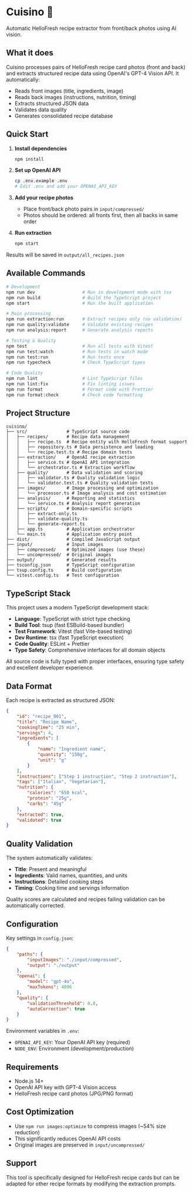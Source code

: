 # Cuisino 🍳

Automatic HelloFresh recipe extractor from front/back photos using AI vision.

## What it does

Cuisino processes pairs of HelloFresh recipe card photos (front and back) and extracts structured recipe data using OpenAI's GPT-4 Vision API. It automatically:

- Reads front images (title, ingredients, image)
- Reads back images (instructions, nutrition, timing)
- Extracts structured JSON data
- Validates data quality
- Generates consolidated recipe database

## Quick Start

1. **Install dependencies**

    ```bash
    npm install
    ```

2. **Set up OpenAI API**

    ```bash
    cp .env.example .env
    # Edit .env and add your OPENAI_API_KEY
    ```

3. **Add your recipe photos**

    - Place front/back photo pairs in `input/compressed/`
    - Photos should be ordered: all fronts first, then all backs in same order

4. **Run extraction**
    ```bash
    npm start
    ```

Results will be saved in `output/all_recipes.json`

## Available Commands

```bash
# Development
npm run dev                  # Run in development mode with tsx
npm run build                # Build the TypeScript project
npm start                    # Run the built application

# Main processing
npm run extraction:run       # Extract recipes only (no validation)
npm run quality:validate     # Validate existing recipes
npm run analysis:report      # Generate analysis reports

# Testing & Quality
npm test                     # Run all tests with Vitest
npm run test:watch           # Run tests in watch mode
npm run test:run             # Run tests once
npm run typecheck            # Check TypeScript types

# Code Quality
npm run lint                 # Lint TypeScript files
npm run lint:fix             # Fix linting issues
npm run format               # Format code with Prettier
npm run format:check         # Check code formatting
```

## Project Structure

```
cuisino/
├── src/               # TypeScript source code
│   ├── recipes/       # Recipe data management
│   │   ├── recipe.ts  # Recipe entity with HelloFresh format support
│   │   ├── repository.ts # Data persistence and loading
│   │   └── recipe.test.ts # Recipe domain tests
│   ├── extraction/    # OpenAI recipe extraction
│   │   ├── service.ts # OpenAI API integration
│   │   └── orchestrator.ts # Extraction workflow
│   ├── quality/       # Data validation and scoring
│   │   ├── validator.ts # Quality validation logic
│   │   └── validator.test.ts # Quality validation tests
│   ├── images/        # Image processing and optimization
│   │   └── processor.ts # Image analysis and cost estimation
│   ├── analysis/      # Reporting and statistics
│   │   └── service.ts # Analysis report generation
│   ├── scripts/       # Domain-specific scripts
│   │   ├── extract-only.ts
│   │   ├── validate-quality.ts
│   │   └── generate-report.ts
│   ├── app.ts         # Application orchestrator
│   └── main.ts        # Application entry point
├── dist/              # Compiled JavaScript output
├── input/             # Input images
│   ├── compressed/    # Optimized images (use these)
│   └── uncompressed/  # Original images
├── output/            # Generated results
├── tsconfig.json      # TypeScript configuration
├── tsup.config.ts     # Build configuration
└── vitest.config.ts   # Test configuration
```

## TypeScript Stack

This project uses a modern TypeScript development stack:

- **Language**: TypeScript with strict type checking
- **Build Tool**: tsup (fast ESBuild-based bundler)
- **Test Framework**: Vitest (fast Vite-based testing)
- **Dev Runtime**: tsx (fast TypeScript execution)
- **Code Quality**: ESLint + Prettier
- **Type Safety**: Comprehensive interfaces for all domain objects

All source code is fully typed with proper interfaces, ensuring type safety and excellent developer experience.

## Data Format

Each recipe is extracted as structured JSON:

```json
{
    "id": "recipe_001",
    "title": "Recipe Name",
    "cookingTime": "25 min",
    "servings": 4,
    "ingredients": [
        {
            "name": "Ingredient name",
            "quantity": "150g",
            "unit": "g"
        }
    ],
    "instructions": ["Step 1 instruction", "Step 2 instruction"],
    "tags": ["Italian", "Vegetarian"],
    "nutrition": {
        "calories": "650 kcal",
        "protein": "25g",
        "carbs": "45g"
    },
    "extracted": true,
    "validated": true
}
```

## Quality Validation

The system automatically validates:

- **Title**: Present and meaningful
- **Ingredients**: Valid names, quantities, and units
- **Instructions**: Detailed cooking steps
- **Timing**: Cooking time and servings information

Quality scores are calculated and recipes failing validation can be automatically corrected.

## Configuration

Key settings in `config.json`:

```json
{
    "paths": {
        "inputImages": "./input/compressed",
        "output": "./output"
    },
    "openai": {
        "model": "gpt-4o",
        "maxTokens": 4096
    },
    "quality": {
        "validationThreshold": 0.8,
        "autoCorrection": true
    }
}
```

Environment variables in `.env`:

- `OPENAI_API_KEY`: Your OpenAI API key (required)
- `NODE_ENV`: Environment (development/production)

## Requirements

- Node.js 14+
- OpenAI API key with GPT-4 Vision access
- HelloFresh recipe card photos (JPG/PNG format)

## Cost Optimization

- Use `npm run images:optimize` to compress images (~54% size reduction)
- This significantly reduces OpenAI API costs
- Original images are preserved in `input/uncompressed/`

## Support

This tool is specifically designed for HelloFresh recipe cards but can be adapted for other recipe formats by modifying the extraction prompts.
